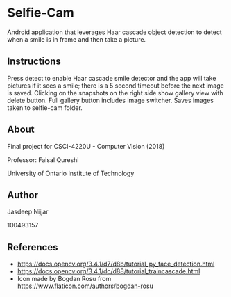 # Selfie-Cam
Android application that leverages Haar cascade object detection to detect when a smile is in frame and then take a picture.

## Instructions 
Press detect to enable Haar cascade smile detector and the app will take pictures if it sees a smile; there is a 5 second timeout before the next image is saved. Clicking on the snapshots on the right side show gallery view with delete button. Full gallery button includes image switcher. Saves images taken to selfie-cam folder.

## About
Final project for CSCI-4220U - Computer Vision (2018)

Professor: Faisal Qureshi 

University of Ontario Institute of Technology

## Author
Jasdeep Nijjar

100493157

## References
- https://docs.opencv.org/3.4.1/d7/d8b/tutorial_py_face_detection.html
- https://docs.opencv.org/3.4.1/dc/d88/tutorial_traincascade.html
- Icon made by Bogdan Rosu from https://www.flaticon.com/authors/bogdan-rosu

